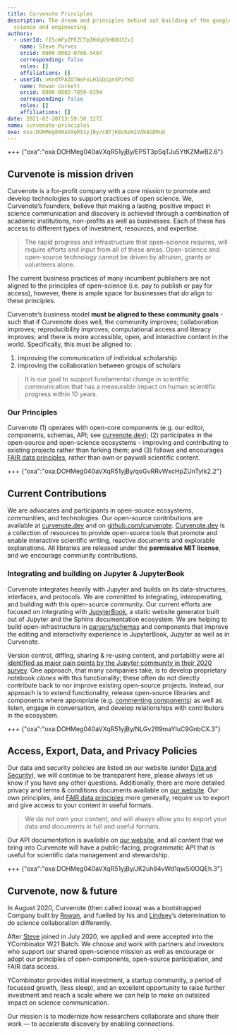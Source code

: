 ```yaml
---
title: Curvenote Principles
description: The dream and principles behind out building of the google docs for
  science and engineering.
authors:
  - userId: fI5cWFyZPEZCTpIHdqX5H8OU3Iv1
    name: Steve Purves
    orcid: 0000-0002-0760-5497
    corresponding: false
    roles: []
    affiliations: []
  - userId: vKndfPAZO7WeFxLH1GQcpnXPzfH3
    name: Rowan Cockett
    orcid: 0000-0002-7859-8394
    corresponding: false
    roles: []
    affiliations: []
date: 2021-02-20T13:59:50.127Z
name: curvenote-principles
oxa: oxa:DOHMeg040aVXqR51yjBy/cBTjK8cKeH2Vdk8GDRuU
---
```


+++ {"oxa":"oxa:DOHMeg040aVXqR51yjBy/EP5T3pSqTJu5YtKZMwB2.6"}

## Curvenote is mission driven

Curvenote is a for-profit company with a core mission to promote and develop technologies to support practices of open science. We, Curvenote’s founders, believe that making a lasting, positive impact in science communication and discovery is achieved through a combination of academic institutions, non-profits as well as businesses. Each of these has access to different types of investment, resources, and expertise.

> The rapid progress and infrastructure that open-science requires, will require efforts and input from all of these areas. Open-science and open-source technology cannot be driven by altruism, grants or volunteers alone.

The current business practices of many incumbent publishers are not aligned to the principles of open-science (i.e. pay to publish or pay for access), however, there is ample space for businesses that *do* align to these principles.

Curvenote’s business model **must be aligned to these community goals** - such that if Curvenote does well, the community improves; collaboration improves; reproducibility improves; computational access and literacy improves; and there is more accessible, open, and interactive content in the world. Specifically, this must be aligned to:

1. improving the communication of individual scholarship
2. improving the collaboration between groups of scholars

> It is our goal to support fundamental change in scientific communication that has a measurable impact on human scientific progress within 10 years.

### Our Principles

Curvenote (1) operates with open-core components (e.g. our editor, components, schemas, API; see [curvenote.dev](https://curvenote.dev)); (2) participates in the open-source and open-science ecosystems - improving and contributing to existing projects rather than forking them; and (3) follows and encourages [FAIR data principles](https://en.wikipedia.org/wiki/FAIR_data), rather than own or paywall scientific content.

+++ {"oxa":"oxa:DOHMeg040aVXqR51yjBy/qoGvRRvWxcHpZUnTyIk2.2"}

## Current Contributions

We are advocates and participants in open-source ecosystems, communities, and technologies. Our open-source contributions are available at [curvenote.dev](curvenote.dev) and on [github.com/curvenote](github.com/curvenote). [Curvenote.dev](curvenote.dev) is a collection of resources to provide open-source tools that promote and enable interactive scientific writing, reactive documents and explorable explanations. All libraries are released under the **permissive MIT license**, and we encourage community contributions.

### Integrating and building on Jupyter & JupyterBook

Curvenote integrates heavily with Jupyter and builds on its data-structures, interfaces, and protocols. We are committed to integrating, interoperating, and building *with* this open-source community. Our current efforts are focused on integrating with [JupyterBook](https://jupyterbook.org/), a static website generator built out of Jupyter and the Sphinx documentation ecosystem. We are helping to build open-infrastructure in [parsers/schemas](https://github.com/executablebooks/markdown-it-myst) and components that improve the editing and interactivity experience in JupyterBook, Jupyter as well as in Curvenote.

Version control, diffing, sharing & re-using content, and portability were all [identified as major pain points by the Jupyter community in their 2020 survey](https://layne-bucket.s3.amazonaws.com/all_responses.html). One approach, that many companies take, is to develop proprietary notebook *clones* with this functionality; these often do not directly contribute back to nor improve existing open-source projects. Instead, our approach is to extend functionality, release open-source libraries and components where appropriate (e.g. [commenting components](https://curvenote.dev/sidenotes)) as well as listen, engage in conversation, and develop relationships with contributors in the ecosystem.

+++ {"oxa":"oxa:DOHMeg040aVXqR51yjBy/NLGv2fI9maYIuC9GnbCX.3"}

## Access, Export, Data, and Privacy Policies

Our data and security policies are listed on our website (under [Data and Security](https://curvenote.com/@curvenote/getting-started/data-and-security)), we will continue to be transparent here, please always let us know if you have any other questions. Additionally, there are more detailed privacy and terms & conditions documents available on [our website](https://curvenote.com/legal/). Our own principles, and [FAIR data principles](https://en.wikipedia.org/wiki/FAIR_data) more generally, require us to export and give access to your content in useful formats.

> We do not own your content, and will always allow you to export your data and documents in full and useful formats.

Our API documentation is available on [our website](https://curvenote.com/api/), and all content that we bring into Curvenote will have a public-facing, programmatic API that is useful for scientific data management and stewardship.

+++ {"oxa":"oxa:DOHMeg040aVXqR51yjBy/JK2uh84vWd1qwSi0OQEh.3"}

## Curvenote, now & future

In August 2020, Curvenote (then called iooxa) was a bootstrapped Company built by [Rowan](/@rowanc1), and fuelled by his and [Lindsey](/@lheagy)’s determination to do science collaboration differently.

After [Steve](/@stevejpurves) joined in July 2020, we applied and were accepted into the YCombinator W21 Batch. We choose and work with partners and investors who support our shared open-science mission as well as encourage or adopt our principles of open-components, open-source participation, and FAIR data access.

YCombinator provides initial investment, a startup community, a period of focussed growth, (less sleep), and an excellent opportunity to raise further investment and reach a scale where we can help to make an outsized impact on science communication.

Our mission is to modernize how researchers collaborate and share their work — to accelerate discovery by enabling connections.

